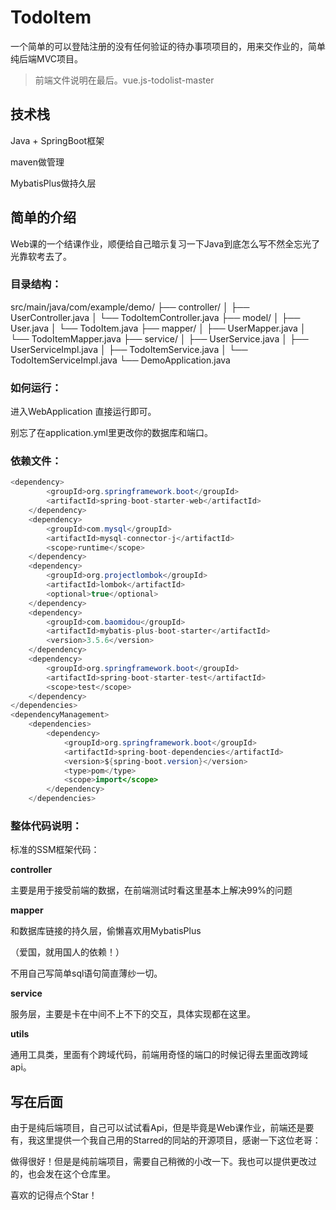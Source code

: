 # TodoItem
一个简单的可以登陆注册的没有任何验证的待办事项项目的，用来交作业的，简单纯后端MVC项目。

> 前端文件说明在最后。vue.js-todolist-master
>



## 技术栈

Java + SpringBoot框架

maven做管理

MybatisPlus做持久层



## 简单的介绍

Web课的一个结课作业，顺便给自己暗示复习一下Java到底怎么写不然全忘光了光靠软考去了。



### 目录结构：

src/main/java/com/example/demo/
├── controller/
│   ├── UserController.java
│   └── TodoItemController.java
├── model/
│   ├── User.java
│   └── TodoItem.java
├── mapper/
│   ├── UserMapper.java
│   └── TodoItemMapper.java
├── service/
│   ├── UserService.java
│   ├── UserServiceImpl.java
│   ├── TodoItemService.java
│   └── TodoItemServiceImpl.java
└── DemoApplication.java

### 如何运行：

进入WebApplication 直接运行即可。

别忘了在application.yml里更改你的数据库和端口。



### 依赖文件：

```java
<dependency>
        <groupId>org.springframework.boot</groupId>
        <artifactId>spring-boot-starter-web</artifactId>
    </dependency>
    <dependency>
        <groupId>com.mysql</groupId>
        <artifactId>mysql-connector-j</artifactId>
        <scope>runtime</scope>
    </dependency>
    <dependency>
        <groupId>org.projectlombok</groupId>
        <artifactId>lombok</artifactId>
        <optional>true</optional>
    </dependency>
    <dependency>
        <groupId>com.baomidou</groupId>
        <artifactId>mybatis-plus-boot-starter</artifactId>
        <version>3.5.6</version>
    </dependency>
    <dependency>
        <groupId>org.springframework.boot</groupId>
        <artifactId>spring-boot-starter-test</artifactId>
        <scope>test</scope>
    </dependency>
</dependencies>
<dependencyManagement>
    <dependencies>
        <dependency>
            <groupId>org.springframework.boot</groupId>
            <artifactId>spring-boot-dependencies</artifactId>
            <version>${spring-boot.version}</version>
            <type>pom</type>
            <scope>import</scope>
        </dependency>
    </dependencies>
```



### 整体代码说明：

标准的SSM框架代码：

**controller**

主要是用于接受前端的数据，在前端测试时看这里基本上解决99%的问题



**mapper**

和数据库链接的持久层，偷懒喜欢用MybatisPlus

（爱国，就用国人的依赖！）

[官方文档]: https://baomidou.com/

不用自己写简单sql语句简直薄纱一切。



**service**

服务层，主要是卡在中间不上不下的交互，具体实现都在这里。



**utils**

通用工具类，里面有个跨域代码，前端用奇怪的端口的时候记得去里面改跨域api。



## 写在后面

由于是纯后端项目，自己可以试试看Api，但是毕竟是Web课作业，前端还是要有，我这里提供一个我自己用的Starred的同站的开源项目，感谢一下这位老哥：

[vue.js-todo]: https://github.com/carrieguo/vue.js-todolist

做得很好！但是是纯前端项目，需要自己稍微的小改一下。我也可以提供更改过的，也会发在这个仓库里。

喜欢的记得点个Star！

